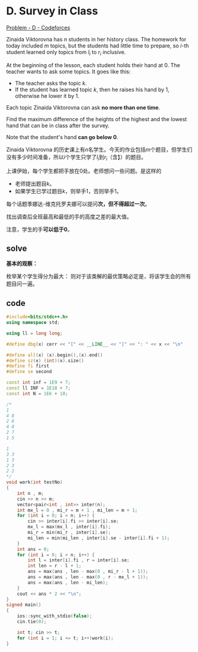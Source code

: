 # D. Survey in Class

[Problem - D - Codeforces](https://codeforces.com/contest/1834/problem/D)

Zinaida Viktorovna has $n$ students in her history class. The homework for today included $m$ topics, but the students had little time to prepare, so $i$\-th student learned only topics from $l_i$ to $r_i$ inclusive.

At the beginning of the lesson, each student holds their hand at $0$. The teacher wants to ask some topics. It goes like this:

-   The teacher asks the topic $k$.
-   If the student has learned topic $k$, then he raises his hand by $1$, otherwise he lower it by $1$.

Each topic Zinaida Viktorovna can ask **no more than one time**.

Find the maximum difference of the heights of the highest and the lowest hand that can be in class after the survey.

Note that the student's hand **can go below $0$**.

Zinaida Viktorovna 的历史课上有$n$名学生。今天的作业包括$m$个题目，但学生们没有多少时间准备，所以$i$个学生只学了$l_i$到$r_i$（含】）的题目。

上课伊始，每个学生都把手放在$0$处。老师想问一些问题。是这样的

- 老师提出题目$k$。
- 如果学生已学过题目$k$，则举手$1$，否则举手$1$。

每个话题季娜达-维克托罗夫娜可以提问**次，但不得超过一次**。

找出调查后全班最高和最低的手的高度之差的最大值。

注意，学生的手**可以低于$0$**。

## solve

**基本的观察：**

枚举某个学生得分为最大： 则对于该类解的最优策略必定是，将该学生会的所有题目问一遍。



## code

```cpp
#include<bits/stdc++.h>
using namespace std;

using ll = long long;

#define dbg(x) cerr << "[" << __LINE__ << "]" << ": " << x << "\n"

#define all(x) (x).begin(),(x).end()
#define sz(x) (int)(x).size()
#define fi first
#define se second

const int inf = 1E9 + 7;
const ll INF = 1E18 + 7;
const int N = 1E6 + 10;

/*
1
4 8
2 6
4 8
2 7
1 5

1
3 3
1 3
2 3
2 2
*/
void work(int testNo)
{
    int n , m;
    cin >> n >> m;
    vector<pair<int , int>> inter(n);
    int mx_l = 0 , mi_r = m + 1 , mi_len = m + 1;
    for (int i = 0; i < n; i++) {
        cin >> inter[i].fi >> inter[i].se;
        mx_l = max(mx_l , inter[i].fi);
        mi_r = min(mi_r , inter[i].se);
        mi_len = min(mi_len , inter[i].se - inter[i].fi + 1);
    }
    int ans = 0;
    for (int i = 0; i < n; i++) {
        int l = inter[i].fi , r = inter[i].se;
        int len = r - l + 1;
        ans = max(ans , len - max(0 , mi_r - l + 1));
        ans = max(ans , len - max(0 , r - mx_l + 1));
        ans = max(ans , len - mi_len);
    }
    cout << ans * 2 << "\n";
}
signed main()
{
    ios::sync_with_stdio(false);
    cin.tie(0);

    int t; cin >> t;
    for (int i = 1; i <= t; i++)work(i);
}
```

